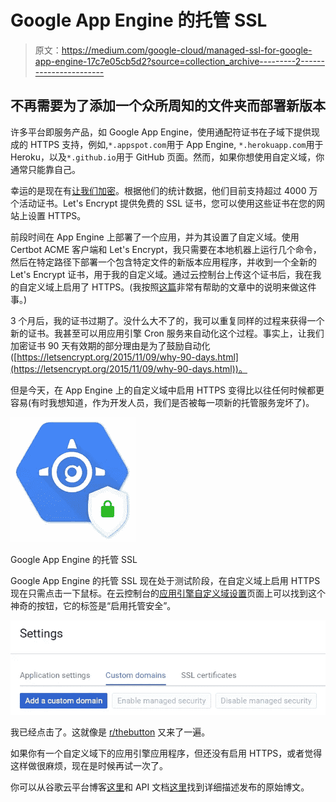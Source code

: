 # Google App Engine 的托管 SSL

> 原文：<https://medium.com/google-cloud/managed-ssl-for-google-app-engine-17c7e05cb5d2?source=collection_archive---------2----------------------->

## 不再需要为了添加一个众所周知的文件夹而部署新版本

许多平台即服务产品，如 Google App Engine，使用通配符证书在子域下提供现成的 HTTPS 支持，例如,`*.appspot.com`用于 App Engine, `*.herokuapp.com`用于 Heroku，以及`*.github.io`用于 GitHub 页面。然而，如果你想使用自定义域，你通常只能靠自己。

幸运的是现在有[让我们加密](https://letsencrypt.org/)。根据他们的统计数据，他们目前支持超过 4000 万个活动证书。Let's Encrypt 提供免费的 SSL 证书，您可以使用这些证书在您的网站上设置 HTTPS。

前段时间在 App Engine 上部署了一个应用，并为其设置了自定义域。使用 Certbot ACME 客户端和 Let's Encrypt，我只需要在本地机器上运行几个命令，然后在特定路径下部署一个包含特定文件的新版本应用程序，并收到一个全新的 Let's Encrypt 证书，用于我的自定义域。通过云控制台上传这个证书后，我在我的自定义域上启用了 HTTPS。(我按照[这篇](/google-cloud/lets-encrypt-and-google-app-engine-in-2017-7cfe0928768e)非常有帮助的文章中的说明来做这件事。)

3 个月后，我的证书过期了。没什么大不了的，我可以重复同样的过程来获得一个新的证书。我甚至可以用应用引擎 Cron 服务来自动化这个过程。事实上，让我们加密证书 90 天有效期的部分理由是为了鼓励自动化([https://letsencrypt.org/2015/11/09/why-90-days.html](https://letsencrypt.org/2015/11/09/why-90-days.html))。

但是今天，在 App Engine 上的自定义域中启用 HTTPS 变得比以往任何时候都更容易(有时我想知道，作为开发人员，我们是否被每一项新的托管服务宠坏了)。

![](img/3e16709e7214da2233e2ccee11025aa9.png)

Google App Engine 的托管 SSL

Google App Engine 的托管 SSL 现在处于测试阶段，在自定义域上启用 HTTPS 现在只需点击一下鼠标。在云控制台的[应用引擎自定义域设置](https://console.cloud.google.com/appengine/settings/domains)页面上可以找到这个神奇的按钮，它的标签是“启用托管安全”。

![](img/0f8ee9406e12eda61a95c3c89005dc7c.png)

我已经点击了。这就像是 [r/thebutton](https://www.reddit.com/r/thebutton/) 又来了一遍。

如果你有一个自定义域下的应用引擎应用程序，但还没有启用 HTTPS，或者觉得这样做很麻烦，现在是时候再试一次了。

你可以从谷歌云平台博客[这里](https://cloudplatform.googleblog.com/2017/09/introducing-managed-SSL-for-Google-App-Engine.html)和 API 文档[这里](https://cloud.google.com/appengine/docs/standard/go/securing-custom-domains-with-ssl)找到详细描述发布的原始博文。